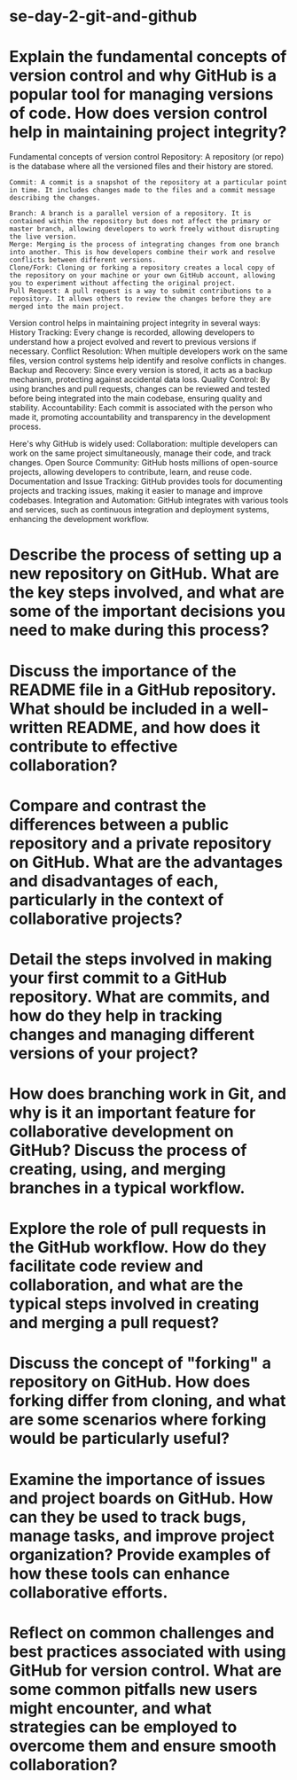 # se-day-2-git-and-github


# Explain the fundamental concepts of version control and why GitHub is a popular tool for managing versions of code. How does version control help in maintaining project integrity?
  Fundamental concepts of version control
    Repository: A repository (or repo) is the database where all the versioned files and their history are stored.
    
    Commit: A commit is a snapshot of the repository at a particular point in time. It includes changes made to the files and a commit message describing the changes.
    
    Branch: A branch is a parallel version of a repository. It is contained within the repository but does not affect the primary or master branch, allowing developers to work freely without disrupting the live version.
    Merge: Merging is the process of integrating changes from one branch into another. This is how developers combine their work and resolve conflicts between different versions.
    Clone/Fork: Cloning or forking a repository creates a local copy of the repository on your machine or your own GitHub account, allowing you to experiment without affecting the original project.
    Pull Request: A pull request is a way to submit contributions to a repository. It allows others to review the changes before they are merged into the main project.
  Version control helps in maintaining project integrity in several ways:
    History Tracking: Every change is recorded, allowing developers to understand how a project evolved and revert to previous versions if necessary.
    Conflict Resolution: When multiple developers work on the same files, version control systems help identify and resolve conflicts in changes.
    Backup and Recovery: Since every version is stored, it acts as a backup mechanism, protecting against accidental data loss.
    Quality Control: By using branches and pull requests, changes can be reviewed and tested before being integrated into the main codebase, ensuring quality and stability.
    Accountability: Each commit is associated with the person who made it, promoting accountability and transparency in the development process.

  Here's why GitHub is widely used:
    Collaboration: multiple developers can work on the same project simultaneously, manage their code, and track changes.
    Open Source Community: GitHub hosts millions of open-source projects, allowing developers to contribute, learn, and reuse code.
    Documentation and Issue Tracking: GitHub provides tools for documenting projects and tracking issues, making it easier to manage and improve codebases.
    Integration and Automation: GitHub integrates with various tools and services, such as continuous integration and deployment systems, enhancing the development workflow.
  
# Describe the process of setting up a new repository on GitHub. What are the key steps involved, and what are some of the important decisions you need to make during this process?

# Discuss the importance of the README file in a GitHub repository. What should be included in a well-written README, and how does it contribute to effective collaboration?

# Compare and contrast the differences between a public repository and a private repository on GitHub. What are the advantages and disadvantages of each, particularly in the context of collaborative projects?

# Detail the steps involved in making your first commit to a GitHub repository. What are commits, and how do they help in tracking changes and managing different versions of your project?

# How does branching work in Git, and why is it an important feature for collaborative development on GitHub? Discuss the process of creating, using, and merging branches in a typical workflow.

# Explore the role of pull requests in the GitHub workflow. How do they facilitate code review and collaboration, and what are the typical steps involved in creating and merging a pull request?

# Discuss the concept of "forking" a repository on GitHub. How does forking differ from cloning, and what are some scenarios where forking would be particularly useful?

# Examine the importance of issues and project boards on GitHub. How can they be used to track bugs, manage tasks, and improve project organization? Provide examples of how these tools can enhance collaborative efforts.

# Reflect on common challenges and best practices associated with using GitHub for version control. What are some common pitfalls new users might encounter, and what strategies can be employed to overcome them and ensure smooth collaboration?

